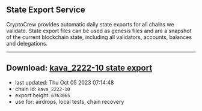 ## State Export Service
CryptoCrew provides automatic daily state exports for all chains we validate. State export files can be used as genesis files and are a snapshot of the current blockchain state, including all validators, accounts, balances and delegations.

---
**Download: [kava_2222-10 state export](https://dl.ccvalidators.com/SERVICE/kava/kava_2222-10_export_6763065.json)**
---

- last updated: Thu Oct 05 2023 07:14:48
- chain id: `kava_2222-10`
- export height: `6763065`
- use for: airdrops, local tests, chain recovery
